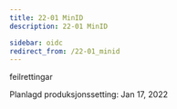 ```yaml
---
title: 22-01 MinID
description: 22-01 MinID

sidebar: oidc
redirect_from: /22-01_minid
---
```



feilrettingar



Planlagd produksjonssetting: Jan 17, 2022
